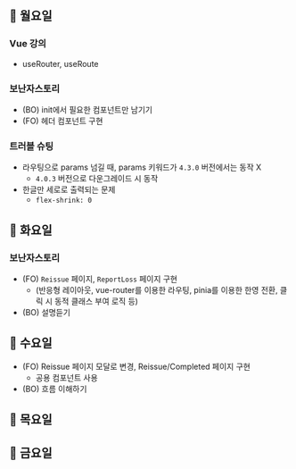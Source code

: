## 📌 월요일

### Vue 강의

- useRouter, useRoute

### 보난자스토리

- (BO) init에서 필요한 컴포넌트만 남기기
- (FO) 헤더 컴포넌트 구현

### 트러블 슈팅

- 라우팅으로 params 넘길 때, params 키워드가 `4.3.0` 버전에서는 동작 X
  - `4.0.3` 버전으로 다운그레이드 시 동작
- 한글만 세로로 출력되는 문제
  - `flex-shrink: 0`

## 📌 화요일

### 보난자스토리

- (FO) `Reissue` 페이지, `ReportLoss` 페이지 구현
  - (반응형 레이아웃, vue-router를 이용한 라우팅, pinia를 이용한 한영 전환, 클릭 시 동적 클래스 부여 로직 등)
- (BO) 설명듣기

## 📌 수요일

- (FO) Reissue 페이지 모달로 변경, Reissue/Completed 페이지 구현
  - 공용 컴포넌트 사용
- (BO) 흐름 이해하기

## 📌 목요일

## 📌 금요일
